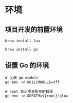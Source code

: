 # 环境

## 项目开发的前置环境

```shell
brew install lua

brew install go
```

## 设置 Go 的环境

<!-- TODO：Go Module 的方式待定 -->

```shell
# 关闭 go module
go env -w GO111MODULE=off

# root 表示项目所在的目录
go env -w GOPATH=${root}/glua
```
